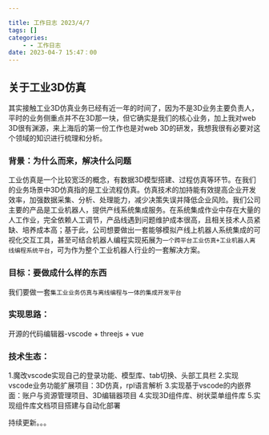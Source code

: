 ```yaml
---

title: 工作日志 2023/4/7
tags: []
categories: 
    - - 工作日志
date: 2023-04-7 15:47：00
---
```

## 关于工业3D仿真
其实接触工业3D仿真业务已经有近一年的时间了，因为不是3D业务主要负责人，平时的业务侧重点并不在3D那一块，但它确实是我们的核心业务，加上我对web 3D很有渊源，来上海后的第一份工作也是对web 3D的研发，我想我很有必要对这个领域的知识进行梳理和分析。
### 背景：为什么而来，解决什么问题
工业仿真是一个比较宽泛的概念，有数据3D模型搭建、过程仿真等环节。在我们的业务场景中3D仿真指的是工业流程仿真。仿真技术的加持能有效提高企业开发效率，加强数据采集、分析、处理能力，减少决策失误并降低企业风险。我们公司主要的产品是工业机器人，提供产线系统集成服务。在系统集成作业中存在大量的人工作业，完全依赖人工调节，产品线遇到问题维护成本很高，且相关技术人员紧缺、培养成本高；基于此，公司想要做出一套能够模拟产线上机器人系统集成的可视化交互工具，甚至可结合机器人编程实现拓展为``一个跨平台工业仿真+工业机器人离线编程系统平台``，可为作为整个工业机器人行业的一套解决方案。
### 目标：要做成什么样的东西
我们要做一套``集工业业务仿真与离线编程与一体的集成开发平台``
### 实现思路：
开源的代码编辑器-vscode + threejs + vue
### 技术生态：
1.魔改vscode实现自己的登录功能、模型库、tab切换、头部工具栏
2.实现vscode业务功能扩展项目：3D仿真，rpl语言解析
3.实现基于vscode的内嵌界面：账户与资源管理项目、3D编辑器项目
4.实现3D组件库、树状菜单组件库
5.实现组件库文档项目搭建与自动化部署

持续更新。。。